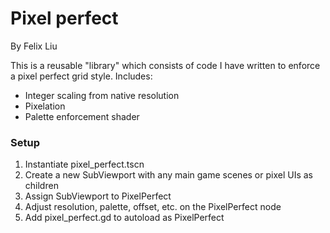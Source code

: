 # Pixel perfect

By Felix Liu

This is a reusable "library" which consists of code I have written to enforce a pixel perfect grid style. Includes:

- Integer scaling from native resolution
- Pixelation
- Palette enforcement shader

### Setup

1. Instantiate pixel_perfect.tscn
2. Create a new SubViewport with any main game scenes or pixel UIs as children
3. Assign SubViewport to PixelPerfect
4. Adjust resolution, palette, offset, etc. on the PixelPerfect node
5. Add pixel_perfect.gd to autoload as PixelPerfect
